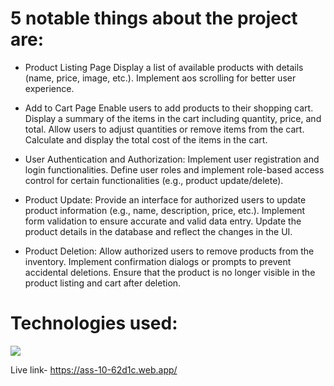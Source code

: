 

# 5 notable things about the project are:

- Product Listing Page
Display a list of available products with details (name, price, image, etc.).
Implement aos scrolling for better user experience.


- Add to Cart Page
Enable users to add products to their shopping cart.
Display a summary of the items in the cart including quantity, price, and total.
Allow users to adjust quantities or remove items from the cart.
Calculate and display the total cost of the items in the cart.

- User Authentication and Authorization:
Implement user registration and login functionalities.
Define user roles  and implement role-based access control for certain functionalities (e.g., product update/delete).

- Product Update:
Provide an interface for authorized users  to update product information (e.g., name, description, price, etc.).
Implement form validation to ensure accurate and valid data entry.
Update the product details in the database and reflect the changes in the UI.

- Product Deletion:
Allow authorized users  to remove products from the inventory.
Implement confirmation dialogs or prompts to prevent accidental deletions.
Ensure that the product is no longer visible in the product listing and cart after deletion.

# Technologies used:
<p align="left">
  <a href="https://skillicons.dev">
    <img src="https://skillicons.dev/icons?i=firebase,mongodb,react,tailwind,express,nodejs&perline=8" />
  </a>
</p>



Live link- https://ass-10-62d1c.web.app/
